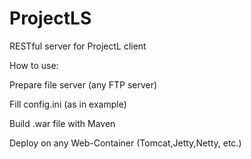 # ProjectLS
RESTful server for ProjectL client

How to use:

Prepare file server (any FTP server)

Fill config.ini (as in example)

Build .war file with Maven

Deploy on any Web-Container (Tomcat,Jetty,Netty, etc.)
